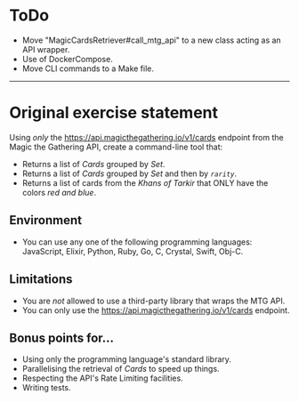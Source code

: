 # ToDo

- Move "MagicCardsRetriever#call_mtg_api" to a new class acting as an API wrapper.
- Use of DockerCompose.
- Move CLI commands to a Make file.

----------

# Original exercise statement

Using *only* the https://api.magicthegathering.io/v1/cards endpoint from the Magic the Gathering API, create a command-line tool that:

* Returns a list of *Cards* grouped by *Set*.
* Returns a list of *Cards* grouped by *Set* and then by *`rarity`*.
* Returns a list of cards from the  *Khans of Tarkir* that ONLY have the colors *red and blue*.

## Environment

* You can use any one of the following programming languages: JavaScript, Elixir, Python, Ruby, Go, C, Crystal, Swift, Obj-C.

## Limitations

* You are *not* allowed to use a third-party library that wraps the MTG API.
* You can only use the https://api.magicthegathering.io/v1/cards endpoint.

## Bonus points for...

* Using only the programming language's standard library.
* Parallelising the retrieval of *Cards*  to speed up things.
* Respecting the API's Rate Limiting facilities.
* Writing tests.
